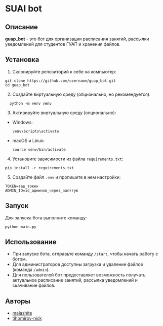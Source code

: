 # SUAI bot

## Описание

**guap_bot** - это бот для организации расписания занятий, рассылки уведомлений для студентов ГУАП и хранения файлов.

## Установка

1. Склонируйте репозиторий к себе на компьютер:
  ```
  git clone https://github.com/username/guap_bot.git
  cd guap_bot
  ```


2. Создайте виртуальную среду (опционально, но рекомендуется):
```
  python -m venv venv
```

3. Активируйте виртуальную среду (опционально):

- Windows:

  ```
  venv\Scripts\activate
  ```

- macOS и Linux:

  ```
  source venv/bin/activate
  ```

4. Установите зависимости из файла `requirements.txt`:

  ```
  pip install -r requirements.txt
  ```


5. Создайте файл `.env` и пропишите в нем настройки:
  ```
  TOKEN=ваш_токен
  ADMIN_ID=id_админов_через_запятую
  ```
  
## Запуск

  Для запуска бота выполните команду:
  ```
  python main.py
  ```

## Использование

- При запуске бота, отправьте команду `/start`, чтобы начать работу с ботом.
- Для администраторов доступны загрузка и удаление файлов (команда `/admin`).
- Для пользователей бот предоставляет возможность получать актуальное расписание занятий, рассылка уведомлений и скачивание файлов.

## Авторы

- [malashite](https://github.com/malashite)
- [tihomirov-nick](https://github.com/tihomirov-nick)

